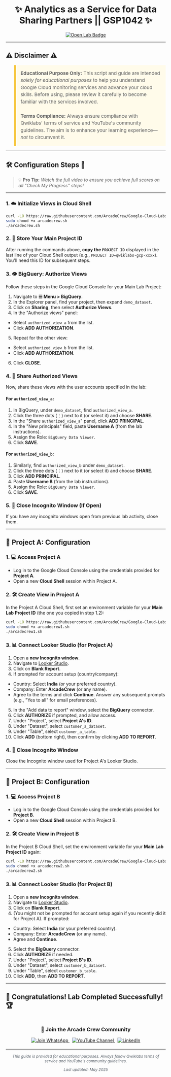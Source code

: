 <h1 align="center">
✨  Analytics as a Service for Data Sharing Partners || GSP1042 ✨
</h1>

<div align="center">
  <a href="https://www.cloudskillsboost.google/focuses/42014?parent=catalog" target="_blank" rel="noopener noreferrer">
    <img src="https://img.shields.io/badge/Open_Lab-Cloud_Skills_Boost-4285F4?style=for-the-badge&logo=google&logoColor=white&labelColor=34A853" alt="Open Lab Badge">
  </a>
</div>

---

## ⚠️ Disclaimer ⚠️

<blockquote style="background-color: #fffbea; border-left: 6px solid #f7c948; padding: 1em; font-size: 15px; line-height: 1.5;">
  <strong>Educational Purpose Only:</strong> This script and guide are intended <em>solely for educational purposes</em> to help you understand Google Cloud monitoring services and advance your cloud skills. Before using, please review it carefully to become familiar with the services involved.
  <br><br>
  <strong>Terms Compliance:</strong> Always ensure compliance with Qwiklabs' terms of service and YouTube's community guidelines. The aim is to enhance your learning experience—<em>not</em> to circumvent it.
</blockquote>

---
## 🛠️ Configuration Steps 🚀

> 💡 **Pro Tip:** *Watch the full video to ensure you achieve full scores on all "Check My Progress" steps!*

---

### 1. ☁️ Initialize Views in Cloud Shell


```bash
curl -LO https://raw.githubusercontent.com/ArcadeCrew/Google-Cloud-Labs/refs/heads/main/Analytics%20as%20a%20Service%20for%20Data%20Sharing%20Partners/arcadecrew.sh
sudo chmod +x arcadecrew.sh
./arcadecrew.sh
```

### 2. 🔑 Store Your Main Project ID

After running the commands above, **copy the `PROJECT ID`** displayed in the last line of your Cloud Shell output (e.g., `PROJECT ID=qwiklabs-gcp-xxxx`). You'll need this ID for subsequent steps.

### 3. 👁️ BigQuery: Authorize Views

Follow these steps in the Google Cloud Console for your Main Lab Project:

1.  Navigate to **☰ Menu > BigQuery**.
2.  In the Explorer panel, find your project, then expand `demo_dataset`.
3.  Click on **Sharing**, then select **Authorize Views**.
4.  In the "Authorize views" panel:
  *   Select `authorized_view_a` from the list.
  *   Click **ADD AUTHORIZATION**.
5.  Repeat for the other view:
  *   Select `authorized_view_b` from the list.
  *   Click **ADD AUTHORIZATION**.
6.  Click **CLOSE**.

### 4. 🤝 Share Authorized Views

Now, share these views with the user accounts specified in the lab:

#### For `authorized_view_a`:
1.  In BigQuery, under `demo_dataset`, find `authorized_view_a`.
2.  Click the three dots (⋮) next to it (or select it) and choose **SHARE**.
3.  In the "Share `authorized_view_a`" panel, click **ADD PRINCIPAL**.
4.  In the "New principals" field, paste **Username A** (from the lab instructions).
5.  Assign the Role: `BigQuery Data Viewer`.
6.  Click **SAVE**.

#### For `authorized_view_b`:
1.  Similarly, find `authorized_view_b` under `demo_dataset`.
2.  Click the three dots (⋮) next to it (or select it) and choose **SHARE**.
3.  Click **ADD PRINCIPAL**.
4.  Paste **Username B** (from the lab instructions).
5.  Assign the Role: `BigQuery Data Viewer`.
6.  Click **SAVE**.

### 5. 🚪 Close Incognito Window (If Open)

If you have any incognito windows open from previous lab activity, close them.

---

## 🚀 Project A: Configuration

### 1. 💻 Access Project A

*   Log in to the Google Cloud Console using the credentials provided for **Project A**.
*   Open a new **Cloud Shell** session within Project A.

### 2. 🛠️ Create View in Project A

In the Project A Cloud Shell, first set an environment variable for your **Main Lab Project ID** (the one you copied in step 1.2):

```bash
curl -LO https://raw.githubusercontent.com/ArcadeCrew/Google-Cloud-Labs/refs/heads/main/Analytics%20as%20a%20Service%20for%20Data%20Sharing%20Partners/arcadecrew1.sh
sudo chmod +x arcadecrew1.sh
./arcadecrew1.sh
```

### 3. 📊 Connect Looker Studio (for Project A)

1.  Open a **new Incognito window**.
2.  Navigate to [Looker Studio](https://lookerstudio.google.com/).
3.  Click on **Blank Report**.
4.  If prompted for account setup (country/company):
  *   Country: Select **India** (or your preferred country).
  *   Company: Enter **ArcadeCrew** (or any name).
  *   Agree to the terms and click **Continue**. Answer any subsequent prompts (e.g., "Yes to all" for email preferences).
5.  In the "Add data to report" window, select the **BigQuery** connector.
6.  Click **AUTHORIZE** if prompted, and allow access.
7.  Under "Project", select **Project A's ID**.
8.  Under "Dataset", select `customer_a_dataset`.
9.  Under "Table", select `customer_a_table`.
10. Click **ADD** (bottom right), then confirm by clicking **ADD TO REPORT**.

### 4. 🚪 Close Incognito Window

Close the Incognito window used for Project A's Looker Studio.

---

## 🚀 Project B: Configuration

### 1. 💻 Access Project B

*   Log in to the Google Cloud Console using the credentials provided for **Project B**.
*   Open a new **Cloud Shell** session within Project B.

### 2. 🛠️ Create View in Project B

In the Project B Cloud Shell, set the environment variable for your **Main Lab Project ID** again:

```bash
curl -LO https://raw.githubusercontent.com/ArcadeCrew/Google-Cloud-Labs/refs/heads/main/Analytics%20as%20a%20Service%20for%20Data%20Sharing%20Partners/arcadecrew2.sh
sudo chmod +x arcadecrew2.sh
./arcadecrew2.sh
```

### 3. 📊 Connect Looker Studio (for Project B)

1.  Open a **new Incognito window**.
2.  Navigate to [Looker Studio](https://lookerstudio.google.com/).
3.  Click on **Blank Report**.
4.  (You might not be prompted for account setup again if you recently did it for Project A). If prompted:
  *   Country: Select **India** (or your preferred country).
  *   Company: Enter **ArcadeCrew** (or any name).
  *   Agree and **Continue**.
5.  Select the **BigQuery** connector.
6.  Click **AUTHORIZE** if needed.
7.  Under "Project", select **Project B's ID**.
8.  Under "Dataset", select `customer_b_dataset`.
9.  Under "Table", select `customer_b_table`.
10. Click **ADD**, then **ADD TO REPORT**.

---

## 🎉 **Congratulations! Lab Completed Successfully!** 🏆  

<div align="center" style="padding: 5px;">
  <h3>📱 Join the Arcade Crew Community</h3>
  
  <a href="https://chat.whatsapp.com/KkNEauOhBQXHdVcmqIlv9F">
    <img src="https://img.shields.io/badge/Join_WhatsApp-25D366?style=for-the-badge&logo=whatsapp&logoColor=white" alt="Join WhatsApp">
  </a>
  &nbsp;
  <a href="https://www.youtube.com/@Arcade61432?sub_confirmation=1">
    <img src="https://img.shields.io/badge/Subscribe-Arcade%20Crew-FF0000?style=for-the-badge&logo=youtube&logoColor=white" alt="YouTube Channel">
  </a>
  &nbsp;
  <a href="https://www.linkedin.com/in/gourav61432/">
    <img src="https://img.shields.io/badge/LINKEDIN-Gourav%20Sen-0077B5?style=for-the-badge&logo=linkedin&logoColor=white" alt="LinkedIn">
</a>


</div>

---

<div align="center">
  <p style="font-size: 12px; color: #586069;">
    <em>This guide is provided for educational purposes. Always follow Qwiklabs terms of service and YouTube's community guidelines.</em>
  </p>
  <p style="font-size: 12px; color: #586069;">
    <em>Last updated: May 2025</em>
  </p>
</div>
